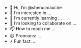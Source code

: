 - 👋 Hi, I’m @shenqimaoche
- 👀 I’m interested in ...
- 🌱 I’m currently learning ...
- 💞️ I’m looking to collaborate on ...
- 📫 How to reach me ...
- 😄 Pronouns: ...
- ⚡ Fun fact: ...

<!---
shenqimaoche/shenqimaoche is a ✨ special ✨ repository because its `README.md` (this file) appears on your GitHub profile.
You can click the Preview link to take a look at your changes.
--->
